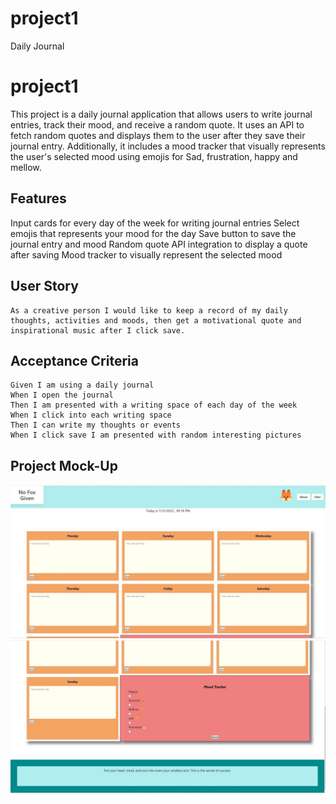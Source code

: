 # project1

Daily Journal

# project1

This project is a daily journal application that allows users to write journal entries, track their mood, and receive a random quote. It uses an API to fetch random quotes and displays them to the user after they save their journal entry. Additionally, it includes a mood tracker that visually represents the user's selected mood using emojis for Sad, frustration, happy and mellow.

## Features

Input cards for every day of the week for writing journal entries
Select emojis that represents your mood for the day
Save button to save the journal entry and mood
Random quote API integration to display a quote after saving
Mood tracker to visually represent the selected mood

## User Story

```
As a creative person I would like to keep a record of my daily thoughts, activities and moods, then get a motivational quote and inspirational music after I click save.
```

## Acceptance Criteria

```
Given I am using a daily journal
When I open the journal
Then I am presented with a writing space of each day of the week
When I click into each writing space
Then I can write my thoughts or events
When I click save I am presented with random interesting pictures

```

## Project Mock-Up

![shot_01](assets/images/finalProjectShot01.jpg)
![shot_02](assets/images/finalProjectShot02.jpg)
